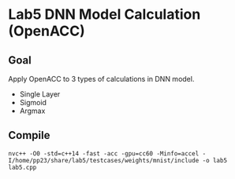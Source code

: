 # Lab5 DNN Model Calculation (OpenACC)

## Goal

Apply OpenACC to 3 types of calculations in DNN model.
* Single Layer
* Sigmoid
* Argmax

## Compile

`nvc++ -O0 -std=c++14 -fast -acc -gpu=cc60 -Minfo=accel -I/home/pp23/share/lab5/testcases/weights/mnist/include -o lab5 lab5.cpp`

